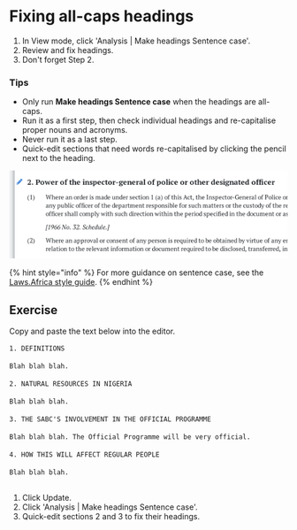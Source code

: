 # Fixing all-caps headings

1. In View mode, click 'Analysis \| Make headings Sentence case'.
2. Review and fix headings.
3. Don't forget Step 2.

### Tips

* Only run **Make headings Sentence case** when the headings are all-caps.
* Run it as a first step, then check individual headings and re-capitalise proper nouns and acronyms.
* Never run it as a last step.
* Quick-edit sections that need words re-capitalised by clicking the pencil next to the heading.

![Quick-edit section 2: &apos;inspector-general of police&apos; should match the casing in subsection \(1\).](../.gitbook/assets/quick-edit.png)

{% hint style="info" %}
For more guidance on sentence case, see the [Laws.Africa style guide](../style-guides/laws.africa.md#headings).
{% endhint %}

## Exercise

Copy and paste the text below into the editor.

```text
1. DEFINITIONS

Blah blah blah.

2. NATURAL RESOURCES IN NIGERIA

Blah blah blah.

3. THE SABC'S INVOLVEMENT IN THE OFFICIAL PROGRAMME

Blah blah blah. The Official Programme will be very official.

4. HOW THIS WILL AFFECT REGULAR PEOPLE

Blah blah blah.


```

1. Click Update.
2. Click 'Analysis \| Make headings Sentence case'.
3. Quick-edit sections 2 and 3 to fix their headings.

